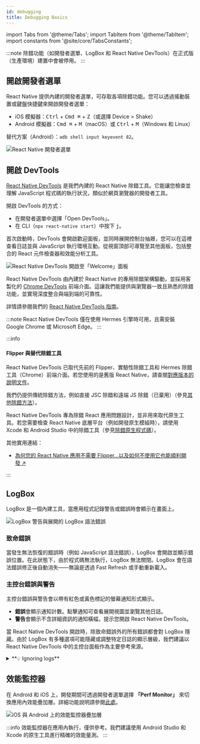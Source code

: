 ```yaml
---
id: debugging
title: Debugging Basics
---
```


import Tabs from '@theme/Tabs'; import TabItem from '@theme/TabItem'; import constants from '@site/core/TabsConstants';

:::note
除錯功能（如開發者選單、LogBox 和 React Native DevTools）在正式版（生產環境）建置中會被停用。
:::

## 開啟開發者選單

React Native 提供內建的開發者選單，可存取各項除錯功能。您可以透過搖動裝置或鍵盤快捷鍵來開啟開發者選單：

- iOS 模擬器：<kbd>Ctrl</kbd> + <kbd>Cmd ⌘</kbd> + <kbd>Z</kbd>（或選擇 Device > Shake）
- Android 模擬器：<kbd>Cmd ⌘</kbd> + <kbd>M</kbd>（macOS）或 <kbd>Ctrl</kbd> + <kbd>M</kbd>（Windows 和 Linux）

替代方案（Android）：`adb shell input keyevent 82`。

![React Native 開發者選單](/docs/assets/debugging-dev-menu-076.jpg)

## 開啟 DevTools

[React Native DevTools](./react-native-devtools) 是我們內建的 React Native 除錯工具。它能讓您檢查並理解 JavaScript 程式碼的執行狀況，類似於網頁瀏覽器的開發者工具。

開啟 DevTools 的方式：

- 在開發者選單中選擇「Open DevTools」。
- 在 CLI（`npx react-native start`）中按下 <kbd>j</kbd>。

首次啟動時，DevTools 會開啟歡迎面板，並同時展開控制台抽屜，您可以在這裡查看日誌並與 JavaScript 執行環境互動。從視窗頂部可導覽至其他面板，包括整合的 React 元件檢查器和效能分析工具。

![React Native DevTools 開啟至「Welcome」面板](/docs/assets/debugging-rndt-welcome.jpg)

React Native DevTools 由內建於 React Native 的專用除錯架構驅動，並採用客製化的 [Chrome DevTools](https://developer.chrome.com/docs/devtools) 前端介面。這讓我們能提供與瀏覽器一致且熟悉的除錯功能，並實現深度整合與端到端的可靠性。

詳情請參閱我們的 [React Native DevTools 指南](./react-native-devtools)。

:::note
React Native DevTools 僅在使用 Hermes 引擎時可用，且需安裝 Google Chrome 或 Microsoft Edge。
:::

:::info

#### Flipper 與替代除錯工具

React Native DevTools 已取代先前的 Flipper、實驗性除錯工具和 Hermes 除錯工具（Chrome）前端介面。若您使用的是舊版 React Native，請查閱[對應版本的說明文件](/versions)。

我們仍提供傳統除錯方法，例如直接 JSC 除錯和遠端 JS 除錯（已棄用）（參見[其他除錯方法](./other-debugging-methods)）。

React Native DevTools 專為除錯 React 應用問題設計，並非用來取代原生工具。若您需要檢查 React Native 底層平台（例如開發原生模組時），請使用 Xcode 和 Android Studio 中的除錯工具（參見[除錯原生程式碼](/docs/next/debugging-native-code)）。

其他實用連結：

- <a href="https://shift.infinite.red/why-you-dont-need-flipper-in-your-react-native-app-and-how-to-get-by-without-it-3af461955109" target="_blank">為何您的 React Native 應用不需要 Flipper…以及如何不使用它也能順利開發&nbsp;↗</a>

:::

## LogBox

LogBox 是一個內建工具，當應用程式記錄警告或錯誤時會顯示在畫面上。

![LogBox 警告與展開的 LogBox 語法錯誤](/docs/assets/debugging-logbox-076.jpg)

### 致命錯誤

當發生無法恢復的錯誤時（例如 JavaScript 語法錯誤），LogBox 會開啟並顯示錯誤位置。在此狀態下，由於程式碼無法執行，LogBox 無法關閉。LogBox 會在語法錯誤修正後自動消失——無論是透過 Fast Refresh 或手動重新載入。

### 主控台錯誤與警告

主控台錯誤與警告會以帶有紅色或黃色標記的螢幕通知形式顯示。

- **錯誤**會顯示通知計數。點擊通知可查看展開視圖並瀏覽其他日誌。
- **警告**會顯示不含詳細資訊的通知橫幅，提示您開啟 React Native DevTools。

當 React Native DevTools 開啟時，除致命錯誤外的所有錯誤都會對 LogBox 隱藏。由於 LogBox 有多種選項可能隱藏或調整特定日誌的顯示層級，我們建議以 React Native DevTools 中的主控台面板作為主要參考來源。

<details>
<summary>**💡 Ignoring logs**</summary>

LogBox can be configured via the `LogBox` API.

```js
import {LogBox} from 'react-native';
```

#### Ignore all logs

LogBox notifications can be disabled using `LogBox.ignoreAllLogs()`. This can be useful in situations such as giving product demos.

```js
LogBox.ignoreAllLogs();
```

#### Ignore specific logs

Notifications can be disabled on a per-log basis via `LogBox.ignoreLogs()`. This can be useful for noisy warnings or those that cannot be fixed, e.g. in a third-party dependency.

```js
LogBox.ignoreLogs([
  // Exact message
  'Warning: componentWillReceiveProps has been renamed',

  // Substring or regex match
  /GraphQL error: .*/,
]);
```

:::note

LogBox will treat certain errors from React as warnings, which will mean they don't display as an in-app error notification. Advanced users can change this behaviour by customising LogBox's warning filter using [`LogBoxData.setWarningFilter()`](https://github.com/facebook/react-native/blob/d334f4d77eea538dff87fdcf2ebc090246cfdbb0/packages/react-native/Libraries/LogBox/Data/LogBoxData.js#L338).

:::

</details>

## 效能監控器

在 Android 和 iOS 上，開發期間可透過開發者選單選擇 **「Perf Monitor」** 來切換應用內效能疊加層。詳細功能說明請參閱[此處](/docs/performance)。

![iOS 與 Android 上的效能監控器疊加層](/docs/assets/debugging-performance-monitor.jpg)

:::info
效能監控器在應用內執行，僅供參考。我們建議使用 Android Studio 和 Xcode 的原生工具進行精確的效能量測。
:::